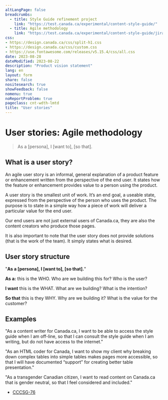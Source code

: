 ```yaml
---
altLangPage: false
breadcrumbs:
  - title: Style Guide refinement project
    link: "https://test.canada.ca/experimental/content-style-guide/"
  - title: Agile methodology
    link: "https://test.canada.ca/experimental/content-style-guide/jira/"    
css:
- https://design.canada.ca/css/split-h1.css
- https://design.canada.ca/css/custom.css
- https://use.fontawesome.com/releases/v5.15.4/css/all.css
date: 2023-08-28
dateModified: 2023-08-22
description: "Product vision statement"
lang: en
layout: form
share: false
nositesearch: true
showFeedback: false
nomenu: true
noReportProblem: true
pageclass: cnt-wdth-lmtd
title: "User stories"
---
```

<h1 property="name" id="wb-cont" dir="ltr"><span class="stacked"><span>User stories</span>: <span>Agile methodology</span></span></h1>
<blockquote class="mrgn-tp-lg mrgn-bttm-lg">
  <p>As a [persona], I [want to], [so that].</p>
</blockquote>
<h2 class="h3">What is a user story?</h2>
<p>An agile user story is an informal, general explanation of a product feature or enhancement written from the perspective of the end user. It states how the feature or enhancement provides value to a person using the product.</p>
<p>A user story is the smallest unit of work.  It’s an end goal, a useable state, expressed from the perspective of the person who uses the product.  The purpose is to state in a simple way how a piece of work will deliver a particular value for the end user.</p>
<p>Our end users are not just external users of Canada.ca, they are also the content creators who produce those pages.</p>
<p>It is also important to note that the user story does not provide solutions (that is the work of the team).  It simply states what is desired.</p>
<h2 class="h3">User story structure</h2>
<p class="h3 mrgn-bttm-lg">"<strong>As a [persona], I [want to], [so that].</strong>"</p>
<p><strong>As a:</strong> this is the WHO. Who are we building this for? Who is the user?</p>
<p><strong>I want</strong> this is the WHAT. What are we building? What is the intention?</p>
<p><strong>So that</strong> this is they WHY. Why are we building it? What is the value for the customer?</p>
<h2 class="h3">Examples</h2>
<p>"As a content writer for Canada.ca, I want to be able to access the style guide when I am off-line, so that I can consult the style guide when I am writing, but do not have access to the internet."</p>
<p>"As an HTML coder for Canada, I want to show my client why breaking down complex tables into simple tables makes pages more accessible, so that I will have documented “support” for creating better table presentation."</p>
<p>"As a transgender Canadian citizen, I want to read content on Canada.ca that is gender neutral, so that I feel considered and included."</p>
<div class="mrgn-tp-lg">
  <ul class=" fa-ul">
    <li><span class="fa-li"><span class="fab fa-jira fa-lg"></span></span><a href="https://canada-style-guide.atlassian.net/browse/CCCSG-76">CCCSG-76</a></li>
  </ul>
</div>
